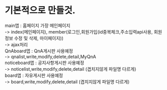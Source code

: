 기본적으로 만들것.
==================
main앱 : 홈페이지 가장 메인페이지 <br>
    -> index(메인페이지), member(로그인,회원가입(id중복체크,주소입력api사용, 회원정보 수정 및 삭제, 마이페이지))<br>
                            -> ajax처리<br>
QnAboard앱 : QnA게시판 사용예정<br>
    -> qnalist,write,modify,delete,detail,MyQnA<br>
noticeboard앱 : 공지사항게시판 사용예정<br>
    -> noticelist,write,modify,delete,detail (겹치지않게 파일명 다르게)<br>
board앱 : 자유게시판 사용예정<br>
    -> board,write,modify,delete,detail (겹치지않게 파일명 다르게)<br>
    
